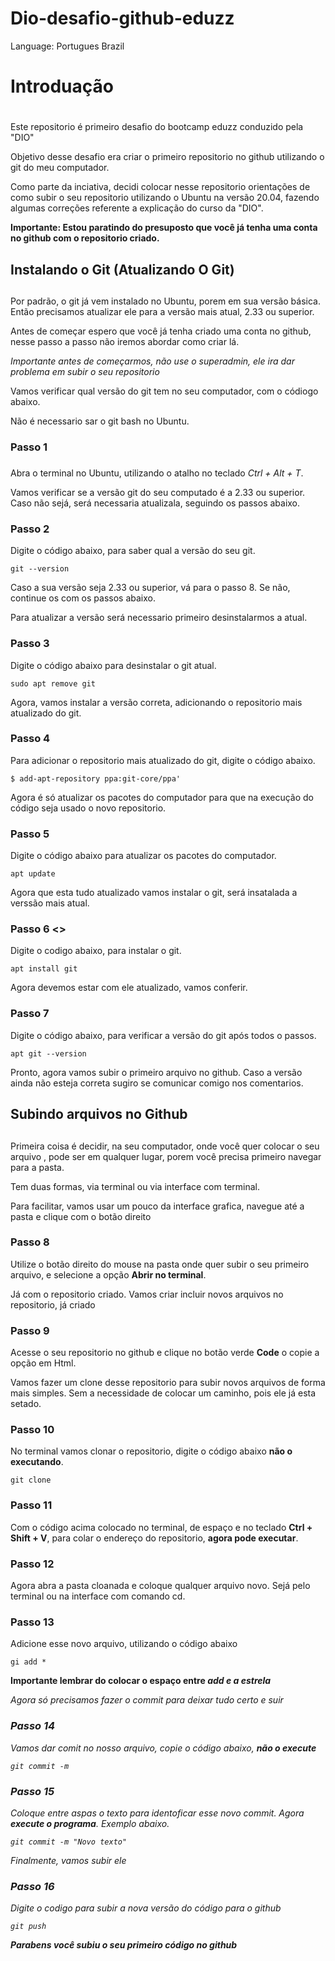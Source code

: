 # Dio-desafio-github-eduzz

Language: Portugues Brazil

# Introduação <h1>

Este repositorio é primeiro desafio do bootcamp eduzz conduzido pela "DIO"

Objetivo desse desafio era criar o primeiro repositorio no github utilizando o git do meu computador.

Como parte da inciativa, decidi colocar nesse repositorio orientações de como subir o seu repositorio utilizando o Ubuntu na versão 20.04, fazendo algumas correções referente a explicação do curso da "DIO".

**Importante: Estou paratindo do presuposto que você já tenha uma conta no github com o repositorio criado.**

## Instalando o Git (Atualizando O Git) <h2>

Por padrão, o git já vem instalado no Ubuntu, porem em sua versão básica. Então precisamos atualizar ele para a versão mais atual, 2.33 ou superior.

Antes de começar espero que você já tenha criado uma conta no github, nesse passo a passo não iremos abordar como criar lá. 

*Importante antes de começarmos, não use o superadmin, ele ira dar problema em subir o seu repositorio*

Vamos verificar qual versão do git tem no seu computador, com o códiogo abaixo.

Não é necessario sar o git bash no Ubuntu.

### **Passo 1** <h3>

Abra o terminal no Ubuntu, utilizando o atalho no teclado *Ctrl + Alt + T*. 

Vamos verificar se a versão git do seu computado é a 2.33 ou superior. Caso não sejá, será necessaria atualizala, seguindo os passos abaixo.


### **Passo 2**	

Digite o código abaixo, para saber qual a versão do seu git.

~~~Linux
git --version
~~~

Caso a sua versão seja 2.33 ou superior, vá para o passo 8. Se não, continue os com os passos abaixo.

Para atualizar a versão será necessario primeiro desinstalarmos a atual.

### <h3> **Passo 3**

Digite o código abaixo para desinstalar o git atual. 

```Linux
sudo apt remove git
```

Agora, vamos instalar a versão correta, adicionando o repositorio mais atualizado do git.


### <h3>**Passo 4**

Para adicionar o repositorio mais atualizado do git, digite o código abaixo. 

```Linux
$ add-apt-repository ppa:git-core/ppa'
```
Agora é só atualizar os pacotes do computador para que na execução do código seja usado o novo repositorio.

### <h3>**Passo 5**

Digite o código abaixo para atualizar os pacotes do computador. 

```Linux
apt update
```

Agora que esta tudo atualizado vamos instalar o git, será insatalada a verssão mais atual.

### <h3>**Passo 6** <>

Digite o codigo abaixo, para instalar o git. 

```Linux
apt install git
```

Agora devemos estar com ele atualizado, vamos conferir.


### <h3>**Passo 7**

Digite o código abaixo, para verificar a versão do git após todos o passos.

```Linux
apt git --version
```

Pronto, agora vamos subir o primeiro arquivo no github. Caso a versão ainda não esteja correta sugiro se comunicar comigo nos comentarios.

## Subindo arquivos no Github<h2>

Primeira coisa é decidir, na seu computador, onde você quer colocar o seu arquivo , pode ser em qualquer lugar, porem você precisa primeiro navegar para a pasta.

Tem duas formas, via terminal  ou  via interface com terminal.

Para facilitar, vamos usar um pouco da interface grafica, navegue até a pasta e clique com o botão direito

### <h3>**Passo 8**

Utilize o botão direito do mouse na pasta onde quer subir o seu primeiro arquivo, e selecione a opção **Abrir no terminal**.
 

Já com o repositorio criado. Vamos criar incluir novos arquivos no repositorio, já criado

### <h3>**Passo 9**

Acesse o seu repositorio no github e clique no botão verde **Code** o copie a opção em Html.

Vamos fazer um clone desse repositorio para subir novos arquivos de forma mais simples. Sem a necessidade de colocar um caminho, pois ele já esta setado.

### <h3>**Passo 10** 

No terminal vamos clonar o repositorio, digite o código abaixo **não o executando**.

```Linux
git clone 
```

### <h3>**Passo 11**

Com o código acima colocado no terminal, de espaço e no teclado **Ctrl +  Shift + V**, para colar o endereço do repositorio, **agora pode executar**.

### <h3>**Passo 12** 

Agora abra a pasta cloanada e coloque qualquer arquivo novo. Sejá pelo terminal  ou na interface com comando cd. 

### <h3>**Passo 13** 

Adicione esse novo arquivo, utilizando o código abaixo

```Linux
gi add * 
```

**Importante lembrar do colocar o espaço entre <em>add<em> e a <em>estrela<em>**

Agora só precisamos fazer o commit para deixar tudo certo e suir

### <h3>**Passo 14**

Vamos dar comit no nosso arquivo, copie o código abaixo, **não o execute**

```Linux
git commit -m
```

### <h3>**Passo 15**

Coloque entre aspas o texto para identoficar esse novo commit. Agora **execute o programa**. Exemplo abaixo.

```Linux
git commit -m "Novo texto"
```

Finalmente, vamos subir ele

### <h3>**Passo 16**

Digite o codigo para subir a nova versão do código para o github

```Linux
git push
```

**Parabens você subiu o seu primeiro código no github**



